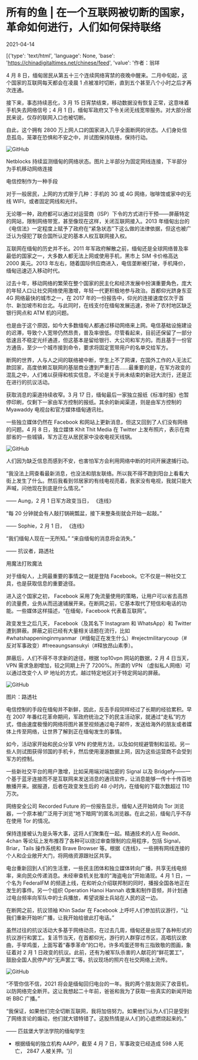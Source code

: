 # 所有的鱼 | 在一个互联网被切断的国家，革命如何进行，人们如何保持联络

2021-04-14

[{'type': 'text/html', 'language': None, 'base': 'https://chinadigitaltimes.net/chinese/feed', 'value': '作者：翁垟

4 月 8 日，缅甸居民从第五十三个连续网络宵禁的夜晚中醒来。二月中旬起，这个国家的互联网每天都会在凌晨 1 点被准时切断，直到五个甚至八个小时之后才再次连通。

接下来，事态持续恶化，3 月 15 日宵禁结束，移动数据没有恢复正常，这意味着手机失去网络信号；4 月 1 日，缅甸军政府又下令关闭无线宽带服务。对大部分居民来说，仅存的联网入口也被切断。

自此，这个拥有 2800 万上网人口的国家进入几乎全面断网的状态。人们身处信息孤岛，笼罩在恐惧和不安之中，并试图保持联络，保持行动。

![GitHub](https://chinadigitaltimes.net/chinese/files/2021/04/post-664856-60776866f0fcb.)

Netblocks 持续监测缅甸的网络状态。图片上半部分为固定网线连接，下半部分为手机移动网络连接

电信控制作为一种手段

对于一般居民，上网的方式限于几种：手机的 3G 或 4G 网络，咖啡馆或家中的无线 WIFI，或者固定网线和光纤。

无论哪一种，政府都可以通过对运营商（ISP）下令的方式进行干预——屏蔽特定的网站，限制网络带宽，甚至像现在这样，关闭互联网接入。2013 年缅甸出台的《电信法》一定程度上赋予了政府在“紧急状态”下这么做的法律依据，但这也被广泛认为侵犯了联合国所认定的基本人权互联网接入权。

互联网在缅甸的历史并不长。2011 年军政府解散之前，缅甸还是全球网络普及率最低的国家之一，大多数人都无法上网或使用手机，黑市上 SIM 卡价格高达 2000 美元。2013 年左右，随着国际供应商进入，电信垄断被打破，手机降价，缅甸迅速迈入移动时代。

过去十年，移动网络的繁荣在整个国家的民主化和经济发展中扮演重要角色，庞大的年轻人口让社交网络使用激增，年轻一代更积极地参与政治。首都仰光跻身东亚 4G 网络最快的城市之一，在 2017 年的一份报告中，仰光的连接速度仅次于首尔、新加坡市和台北。与此同时，在线支付在缅甸发展迅速，弥补了农村地区缺乏银行网点和 ATM 机的问题。

也是由于这个原因，如今大多数缅甸人都通过移动网络来上网。电信基础设施建设的迟滞，导致个人宽带仍然昂贵，普及率很低。尽管看起来，目前还保留了一部分低速且不稳定光纤通道，但这基本是留给银行、大公司和军方的。而且基于一份官方通告，至少一个城市接到命令，要求将固定宽带用户的名单交给军方。

断网的世界，人与人之间的联络被中断，学生上不了网课，在国外工作的人无法汇款回家，高度依赖互联网的基层商业遭到严重打击……最重要的是，在军方政变的混乱之中，人们难以获得和核实信息，不论是关于尚未结束的新冠大流行，还是正在进行的抗议活动。

获取消息的渠道持续收窄。3 月 17 日，缅甸最后一家独立报纸《标准时报》也暂停印刷，仅剩下一家由军方控制的报纸。其余的新闻渠道，则是由军方控制的 Myawaddy 电视台和官方媒体缅甸通讯社。

一些独立媒体仍然在 Facebook 和网站上更新消息，但这又回到了人们没有网络的问题。4 月 8 日，独立媒体 Khit Thit Media 在 Twitter 上发布照片，表示在南部省的一些城镇，军方正在从居民家中没收电视天线锅。

![GitHub](https://chinadigitaltimes.net/chinese/files/2021/04/post-664856-6077686a65ae3.png)

人们因为缺乏信息而感到不安，也害怕军方会利用网络中断的时间开展逮捕行动。

“我没法上网查看最新消息，也没法和朋友联络。所以我不得不跑到阳台上看看大街上发生了什么。然后我看到邻居家的有线电视亮着，我家没有电视，我就只能大声喊，问他现在到底是什么情况。”

—— Aung，2 月 1 日军方政变当日， 《连线》

“每 20 分钟就会有人敲打锅碗瓢盆，接下来整条街就会开始一起敲。”

—— Sophie，2 月 1 日， 《连线》

“我们缅甸人现在一无所知。” “来自缅甸的消息将会消失。”

—— 抗议者，路透社

用魔法打败魔法

对于缅甸人，上网最重要的事情之一就是登陆 Facebook。它不仅是一种社交工具，也是获取信息的重要途径。

进入这个国家之初， Facebook 采用了免流量使用的策略，让用户可以省去高昂的流量费，业务从而迅速铺展开来。在断网之前，它基本取代了短信和电话的功能。一些媒体这样描述，“在缅甸，Facebook 代表着互联网”。

政变发生之后几天， Facebook（及其名下 Instagram 和 WhatsApp）和 Twitter 遭到屏蔽。屏蔽之前已经有大量相关话题在流行，比如#whatshappeninginmyanmar（#缅甸正在发生什么）#rejectmilitarycoup（#反对军事政变）#freeaungsansukyi（#释放昂山素季）。

屏蔽后，人们不得不寻求新的途径，根据 top10vpn 网站的数据，2 月 4 日当天，VPN 需求急剧增加，较之同期上升了 7200%。所谓的 VPN （虚拟私人网络）可以通过改变个人 IP 地址的方式，越过特定地区对于特定网站的屏蔽。

![GitHub](https://chinadigitaltimes.net/chinese/files/2021/04/post-664856-6077686c9f9cd.png)

图片：路透社

电信控制的手段在缅甸并不新鲜，因此，反击手段同样经过了长期的经验累积。早在 2007 年番红花革命期间，军政府统治之下的民主活动家，就通过“走私”的方式，借由速度极慢的网络将图片甚至视频通过电子邮件，发送给海外的朋友或者媒体上传至网络，让世界了解到正在缅甸发生的事情。

如今，活动家开始和民众分享 VPN 的使用方法，以及如何规避管制和监视。另一些人则试图获得邻国的手机卡，然后使用漫游数据上网，因为这些运营商不会受到军方的控制。

一些新社交平台的用户激增，比如采用端对端加密的 Signal 以及 Bridgefy——一个基于蓝牙连接而不是互联网来发送消息的通讯软件，让消息能够一传十十传百地散播开来。据报道，后者在政变发生后的 48 小时内，在缅甸的下载次数超过 110 万次。

网络安全公司 Recorded Future 的一份报告显示，缅甸人还开始转向 Tor 浏览器，一个原本被广泛用于浏览“地下暗网”的匿名浏览器。在此之前，缅甸几乎不存在使用 Tor 的情况。

保持连接被认为是头等大事，这将人们聚集在一起。精通技术的人在 Reddit、4chan 等论坛上发布推荐了各种可以绕过审查限制的应用程序，包括 Signal，Briar，Tails 操作系统和 Brave Browser 等。根据《连线》，一些拥有网线连接的个人和企业敞开大门，将网络资源跟社区共享。

电台重新回到人们的生活里，一些民主团体和独立媒体转向广播，共享无线电频率，来向民众传递消息。未经审查机关批准的“海盗电台”开始涌现。4 月 1 日，一个名为 FederalFM 的频道上线，在和听众介绍联邦制的同时，播报全国各地正在发生的事件。另一个组织 Operation Hanoi Hannah 收集和制作音频，并计划通过电台频率向军队中的士兵播放，希望说服士兵站在人民的这一边。

在断网之前，抗议领袖 Khin Sadar 在 Facebook 上呼吁人们参加抗议游行，“让我们重新开始听广播，让我开始给彼此打电话。”

虽然过往的抗议活动大多基于网络动员，在过去几周，缅甸还是出现了各种形式的抗议游行和罢工。复活节当天，在首都仰光，游行的人群穿过市区，高唱抗议歌曲，手举鸡蛋，上面写着“春季革命”的口号。许多鸡蛋还带有三指致敬的图画，象征着对 2 月 1 日政变的抗议。此前，还有为被军队杀害的人献花的“鲜花罢工”，鼓励全国人民停产的“无声罢工”等。抗议现场的照片在社交网络上流传。

![GitHub](https://chinadigitaltimes.net/chinese/files/2021/04/post-664856-6077686ef38b7.png)

“不管你信不信，2021 将会是缅甸回归电台的一年。我的两个朋友刚买了收音机，以防网络完全断开。这让我想起二十年前，爸爸和我为了获取一些真实的新闻开始听 BBC 广播。”

“我保证，如果他们完全切断互联网，我将加倍努力。如果他们认为人们只是受到了网络言论的煽动，他们就大错特错了。这股热情是从人们的心底燃烧起来的。” 

—— 匹兹堡大学法学院的缅甸学生

* 根据缅甸的独立机构 AAPP，截至 4 月 7 日，军事政变已经造成 598 人死亡， 2847 人被关押。'}]
